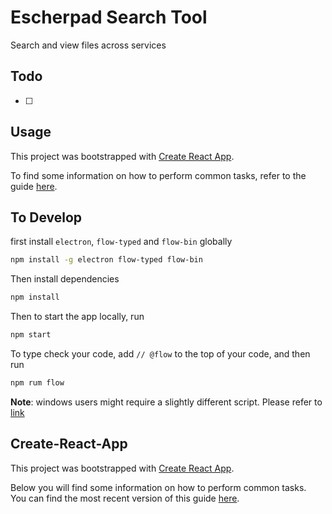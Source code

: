 # Escherpad Search Tool

Search and view files across services

## Todo
- [ ] 

## Usage

This project was bootstrapped with [Create React App](https://github.com/facebookincubator/create-react-app).

To find some information on how to perform common tasks, refer to the guide [here](https://github.com/facebookincubator/create-react-app/blob/master/packages/react-scripts/template/README.md).

## To Develop
first install `electron`, `flow-typed` and `flow-bin` globally
```sh
npm install -g electron flow-typed flow-bin
```

Then install dependencies
```sh
npm install
```

Then to start the app locally, run
```bash
npm start
```

To type check your code, add `// @flow` to the top of your code, and then run
```bash
npm rum flow
```

**Note**: windows users might require a slightly different script. Please refer to [link](https://medium.freecodecamp.com/building-an-electron-application-with-create-react-app-97945861647c)

## Create-React-App

This project was bootstrapped with [Create React App](https://github.com/facebookincubator/create-react-app).

Below you will find some information on how to perform common tasks.<br>
You can find the most recent version of this guide [here](https://github.com/facebookincubator/create-react-app/blob/master/packages/react-scripts/template/README.md).
